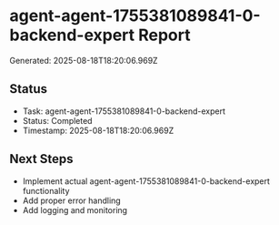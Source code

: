 # agent-agent-1755381089841-0-backend-expert Report

Generated: 2025-08-18T18:20:06.969Z

## Status
- Task: agent-agent-1755381089841-0-backend-expert
- Status: Completed
- Timestamp: 2025-08-18T18:20:06.969Z

## Next Steps
- Implement actual agent-agent-1755381089841-0-backend-expert functionality
- Add proper error handling
- Add logging and monitoring
